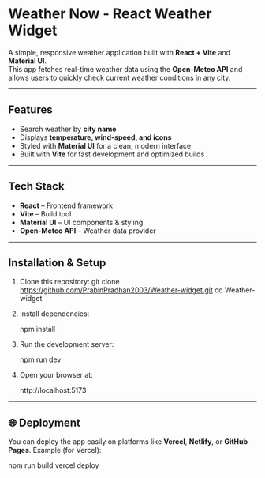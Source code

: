 
# Weather Now - React Weather Widget

A simple, responsive weather application built with **React + Vite** and **Material UI**.  
This app fetches real-time weather data using the **Open-Meteo API** and allows users to quickly check current weather conditions in any city.

---

## Features

- Search weather by **city name**
- Displays **temperature, wind-speed, and icons**
- Styled with **Material UI** for a clean, modern interface
- Built with **Vite** for fast development and optimized builds

---

## Tech Stack

- **React** – Frontend framework
- **Vite** – Build tool
- **Material UI** – UI components & styling
- **Open-Meteo API** – Weather data provider

---

## Installation & Setup

1. Clone this repository:
   git clone https://github.com/PrabinPradhan2003/Weather-widget.git
   cd Weather-widget

2. Install dependencies:

   npm install

3. Run the development server:

   npm run dev

4. Open your browser at:

   http://localhost:5173

---

## 🌐 Deployment

You can deploy the app easily on platforms like **Vercel**, **Netlify**, or **GitHub Pages**.
Example (for Vercel):

npm run build
vercel deploy
```

